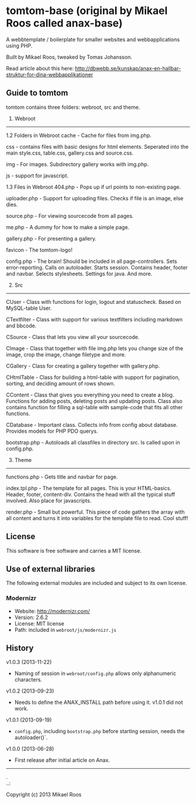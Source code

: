 tomtom-base (original by Mikael Roos called anax-base)
=========

A webbtemplate / boilerplate for smaller websites and webbapplications using PHP.

Built by Mikael Roos, tweaked by Tomas Johansson.

Read article about this here: http://dbwebb.se/kunskap/anax-en-hallbar-struktur-for-dina-webbapplikationer

Guide to tomtom
------------------
tomtom contains three folders: webroot, src and theme.

1. Webroot
------------------
1.2 Folders in Webroot
cache - Cache for files from img.php.

css - contains files with basic designs for html elements. Seperated into the main style.css, table.css, gallery.css and source.css.

img - For images. Subdirectory gallery works with img.php.

js - support for javascript.

1.3 Files in Webroot
404.php - Pops up if url points to non-existing page.

uploader.php - Support for uploading files. Checks if file is an image, else dies.

source.php - For viewing sourcecode from all pages.

me.php - A dummy for how to make a simple page.

gallery.php - For presenting a gallery.

favicon - The tomtom-logo!

config.php - The brain! Should be included in all page-controllers. Sets error-reporting. Calls on autoloader. Starts session. Contains header, footer and navbar. Selects stylesheets. Settings for java. And more.

2. Src
------------------
CUser - Class with functions for login, logout and statuscheck. Based on MySQL-table User.

CTextfilter - Class with support for various textfilters including markdown and bbcode.

CSource - Class that lets you view all your sourcecode.

CImage - Class that together with file img.php lets you change size of the image, crop the image, change filetype and more.

CGallery - Class for creating a gallery together with gallery.php.

CHtmlTable - Class for building a html-table with support for pagination, sorting, and deciding amount of rows shown.

CContent - Class that gives you everything you need to create a blog. Functions for adding posts, deleting posts and updating posts. Class also contains function for filling a sql-table with sample-code that fits all other functions.

CDatabase - Important class. Collects info from config about database. Provides models for PHP PDO querys.

bootstrap.php - Autoloads all classfiles in directory src. Is called upon in config.php.

3. Theme
------------------
functions.php - Gets title and navbar for page.

index.tpl.php - The template for all pages. This is your HTML-basics. Header, footer, content-div. Contains the head with all the typical stuff involved. Also place for javascripts.

render.php - Small but powerful. This piece of code gathers the array with all content and turns it into variables for the template file to read. Cool stuff!


License 
------------------

This software is free software and carries a MIT license.



Use of external libraries
-----------------------------------

The following external modules are included and subject to its own license.



### Modernizr
* Website: http://modernizr.com/
* Version: 2.6.2
* License: MIT license 
* Path: included in `webroot/js/modernizr.js`



History
-----------------------------------


v1.0.3 (2013-11-22)

* Naming of session in `webroot/config.php` allows only alphanumeric characters.


v1.0.2 (2013-09-23)

* Needs to define the ANAX_INSTALL path before using it. v1.0.1 did not work.


v1.0.1 (2013-09-19)

* `config.php`, including `bootstrap.php` before starting session, needs the autoloader()`.


v1.0.0 (2013-06-28)

* First release after initial article on Anax.



------------------
 .  
..:

Copyright (c) 2013 Mikael Roos



